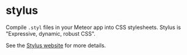 # stylus

Compile `.styl` files in your Meteor app into CSS stylesheets. Stylus is "Expressive, dynamic, robust CSS".

See the [Stylus website](http://learnboost.github.io/stylus/) for more details.